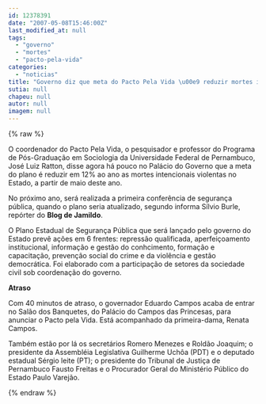 ```yaml
---
id: 12378391
date: "2007-05-08T15:46:00Z"
last_modified_at: null
tags:
  - "governo"
  - "mortes"
  - "pacto-pela-vida"
categories:
  - "noticias"
title: "Governo diz que meta do Pacto Pela Vida \u00e9 reduzir mortes intencionais violentas em 12% em um ano"
sutia: null
chapeu: null
autor: null
imagem: null
---
```

{% raw %}
<p><p><font face=\"&quot;&quot;Verdana&quot;&quot;\">O coordenador do Pacto Pela Vida, o pesquisador e professor do Programa de P&oacute;s-Gradua&ccedil;&atilde;o em Sociologia da Universidade Federal de Pernambuco, Jos&eacute; Luiz Ratton, disse agora h&aacute; pouco no Pal&aacute;cio do Governo que a meta do plano &eacute; reduzir em 12% ao ano as mortes intencionais violentas no Estado, a partir de maio deste ano.</font></p></p>
<p><p><font face=\"&quot;&quot;Verdana&quot;&quot;\">No pr&oacute;ximo ano, ser&aacute; realizada a primeira confer&ecirc;ncia de seguran&ccedil;a p&uacute;blica, quando o plano seria atualizado, segundo informa S&iacute;lvio Burle, rep&oacute;rter do <strong>Blog de Jamildo</strong>.</font></p></p>
<p><p><font face=\"&quot;&quot;Verdana&quot;&quot;\">O Plano Estadual de Seguran&ccedil;a P&uacute;blica que ser&aacute; lan&ccedil;ado pelo governo do Estado prev&ecirc; a&ccedil;&otilde;es em 6 frentes: repress&atilde;o qualificada, aperfei&ccedil;oamento institucional, informa&ccedil;&atilde;o e gest&atilde;o do conhcimento, forma&ccedil;&atilde;o e capacita&ccedil;&atilde;o, preven&ccedil;&atilde;o social do crime e da viol&ecirc;ncia e gest&atilde;o democr&aacute;tica. </font><font face=\"&quot;&quot;Verdana&quot;&quot;\">Foi elaborado com a participa&ccedil;&atilde;o de setores da sociedade civil sob coordena&ccedil;&atilde;o do governo.</font></p></p>
<p><p><font face=\"&quot;&quot;Verdana&quot;&quot;\"><strong>Atraso</strong></font></p></p>
<p><p><font face=\"&quot;&quot;Verdana&quot;&quot;\">Com 40 minutos de atraso, o governador Eduardo Campos acaba de entrar no Sal&atilde;o dos Banquetes, do Pal&aacute;cio do Campos das Princesas, para anunciar o Pacto pela Vida. Est&aacute; acompanhado da primeira-dama, Renata Campos.</font></p></p>
<p><p><font face=\"&quot;&quot;Verdana&quot;&quot;\">Tamb&eacute;m est&atilde;o por l&aacute; os secret&aacute;rios&nbsp;Romero Menezes e&nbsp;Rold&atilde;o Joaquim; o presidente da Assembl&eacute;ia Legislativa Guilherme Uch&ocirc;a (PDT) e o deputado estadual S&eacute;rgio leite (PT);&nbsp;o presidente do Tribunal de Justi&ccedil;a de Pernambuco&nbsp;Fausto Freitas e o Procurador Geral do Minist&eacute;rio P&uacute;blico do Estado Paulo Varej&atilde;o.</font></p> </p>
{% endraw %}